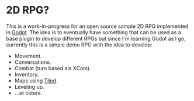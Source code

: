 # 2D RPG?

This is a work-in-progress for an open source sample 2D RPG implemented in [Godot](https://godotengine.org). The idea is 
to eventually have something that can be used as a base plugin to develop different RPGs but since I'm learning Godot as I go, 
currently this is a simple demo RPG with the idea to develop:

- Movement.
- Conversations.
- Combat (turn based ala XCom).
- Inventory.
- Maps using [Tiled](https://thorbjorn.itch.io/tiled).
- Leveling up.
- ...et cetera.
